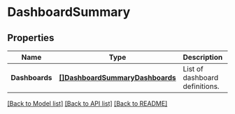 # DashboardSummary

## Properties

Name | Type | Description | Notes
------------ | ------------- | ------------- | -------------
**Dashboards** | [**[]DashboardSummaryDashboards**](DashboardSummary_dashboards.md) | List of dashboard definitions. | [optional] 

[[Back to Model list]](../README.md#documentation-for-models) [[Back to API list]](../README.md#documentation-for-api-endpoints) [[Back to README]](../README.md)


